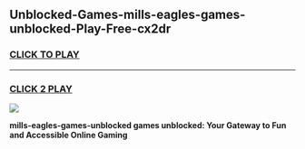 
## Unblocked-Games-mills-eagles-games-unblocked-Play-Free-cx2dr
<h3>
<a href="https://premium76.site?title=mills-eagles-games-unblocked&ref=20A">CLICK TO PLAY</a></h3>
<hr>

<h3>
<a href="https://premium76.site?title=mills-eagles-games-unblocked&ref=20A">CLICK 2 PLAY</a>
  
</h3>

<a href="https://premium76.site?title=mills-eagles-games-unblocked&ref=20A"><img src="https://clearcache.store/games.png"></a>


**mills-eagles-games-unblocked games unblocked: Your Gateway to Fun and Accessible Online Gaming**
